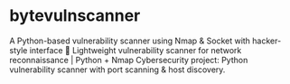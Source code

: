 # bytevulnscanner
A Python-based vulnerability scanner using Nmap &amp; Socket with hacker-style interface 🚀  Lightweight vulnerability scanner for network reconnaissance | Python + Nmap  Cybersecurity project: Python vulnerability scanner with port scanning &amp; host discovery.

